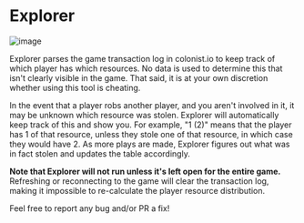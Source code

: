 
# Explorer

![image](https://user-images.githubusercontent.com/6545534/82131862-63e88b00-979f-11ea-97a7-f251fc1c7e50.png)

Explorer parses the game transaction log in colonist.io to keep track of which player has which resources. 
No data is used to determine this that isn't clearly visible in the game. That said, it is at your own
discretion whether using this tool is cheating.

In the event that a player robs another player, and you aren't involved in it, it may be unknown which resource
was stolen. Explorer will automatically keep track of this and show you. For example, "1 (2)" means that the player
has 1 of that resource, unless they stole one of that resource, in which case they would have 2. As more plays are made, Explorer figures out what was in fact stolen and updates the table accordingly. 

**Note that Explorer will not run unless it's left open for the entire game.** Refreshing or reconnecting to the
game will clear the transaction log, making it impossible to re-calculate the player resource distribution.

Feel free to report any bug and/or PR a fix!
